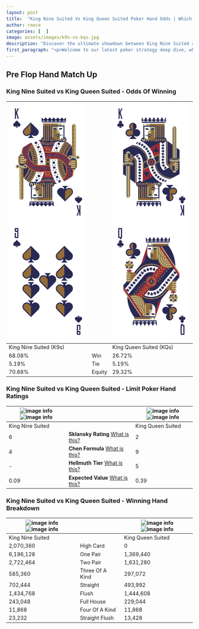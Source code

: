 ```yaml
---
layout: post
title:  "King Nine Suited Vs King Queen Suited Poker Hand Odds | Which Is The Better Hand In Poker? A Complete Guide"
author: reece
categories: [  ]
image: assets/images/k9s-vs-kqs.jpg
description: "Discover the ultimate showdown between King Nine Suited and King Queen Suited in poker! Uncover the odds, strategies, and scenarios where one hand triumphs over the other. Get ready to up your poker game with this thrilling analysis."
first_paragraph: "<p>Welcome to our latest poker strategy deep dive, where we're pitting two distinct hands against each other in a high-stakes showdown: King Nine Suited vs King Queen Suited.</p><p>In the dynamic world of poker, every decision counts, and knowing which hand holds the upper hand is key to your success at the table.</p><p>In this article, we'll dissect these two hands, explore the scenarios where one dominates the other, and equip you with the knowledge to make strategic choices that can tip the odds in your favor.</p><p>Get ready to unravel the intriguing dynamics of these poker hands and elevate your game to new heights.</p>"
---
```




[comment]: # (sp0)

## Pre Flop Hand Match Up

<div class="table hand-ratings" markdown="1"> 



### King Nine Suited vs King Queen Suited - Odds Of Winning


    
| ![image info](assets/images/hand1/k.png) ![image info](assets/images/hand1/9.png) |  | ![image info](assets/images/hand2/k.png) ![image info](assets/images/hand2/q.png) |
| -------- | -------- | -------- |
| King Nine Suited (K9s) |  | King Queen Suited (KQs) |
| 68.08% | Win | 26.72% |
| 5.19% | Tie | 5.19% |
| 70.68% | Equity | 29.32% |




[comment]: # (sp1)



### King Nine Suited vs King Queen Suited - Limit Poker Hand Ratings


    
| ![image info](https://www.riverpairs.com/assets/images/hand1/k.png) ![image info](https://www.riverpairs.com/assets/images/hand1/9.png) |  | ![image info](https://www.riverpairs.com/assets/images/hand2/k.png) ![image info](https://www.riverpairs.com/assets/images/hand2/q.png) |
| -------- | -------- | -------- |
| King Nine Suited |  | King Queen Suited |
| 6 | **Sklansky Rating** [What is this?](/sklansky-rating-explained) | 2 |
| 4 | **Chen Formula** [What is this?](/chen-formula-explained) | 9 |
| - | **Hellmuth Tier** [What is this?](/Hellmuth-tier-explained) | 5 |
| 0.09 | **Expected Value** [What is this?](/expected-value-explained) | 0.39 |




[comment]: # (sp2)



### King Nine Suited vs King Queen Suited - Winning Hand Breakdown


    
| ![image info](https://www.riverpairs.com/assets/images/hand1/k.png) ![image info](https://www.riverpairs.com/assets/images/hand1/9.png) |  | ![image info](https://www.riverpairs.com/assets/images/hand2/k.png) ![image info](https://www.riverpairs.com/assets/images/hand2/q.png) |
| -------- | -------- | -------- |
| King Nine Suited |  | King Queen Suited |
| 2,070,360 | High Card | 0 |
| 6,196,128 | One Pair | 1,369,440 |
| 2,722,464 | Two Pair | 1,631,280 |
| 585,360 | Three Of A Kind | 297,072 |
| 702,444 | Straight | 493,992 |
| 1,434,768 | Flush | 1,444,608 |
| 243,048 | Full House | 229,044 |
| 11,868 | Four Of A Kind | 11,868 |
| 23,232 | Straight Flush | 13,428 |




[comment]: # (sp3)



</div>

[comment]: # (sp4)



[comment]: # (sp5)

